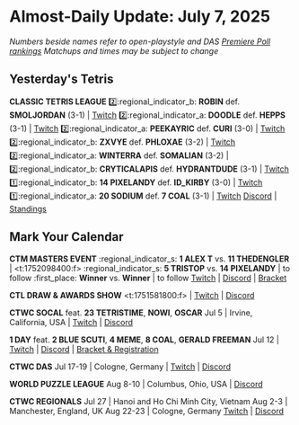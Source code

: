 # Almost-Daily Update: July 7, 2025
*Numbers beside names refer to open-playstyle and DAS [Premiere Poll rankings](https://premierepoll.wordpress.com/)*
*Matchups and times may be subject to change*

## Yesterday's Tetris
**CLASSIC TETRIS LEAGUE**
:two::regional_indicator_b:  **ROBIN** def. **SMOLJORDAN** (3-1)  |  [Twitch](https://www.twitch.tv/videos/2505402652?t=00h21m38s)
:two::regional_indicator_a:  **DOODLE** def. **HEPPS** (3-1)  |  [Twitch](https://www.twitch.tv/videos/2505402652?t=01h13m12s)
:two::regional_indicator_a:  **PEEKAYRIC** def. **CURI** (3-0)  |  [Twitch](https://www.twitch.tv/videos/2505592128?t=00h12m17s)
:two::regional_indicator_b:  **ZXVYE** def. **PHLOXAE** (3-2)  |  [Twitch](https://www.twitch.tv/videos/2505592128?t=00h49m22s)
:two::regional_indicator_a:  **WINTERRA** def. **SOMALIAN** (3-2)  |  
:two::regional_indicator_b:  **CRYTICALAPIS** def. **HYDRANTDUDE** (3-1)  |  [Twitch](https://www.twitch.tv/videos/2505592128?t=02h32m36s)
:one::regional_indicator_b:  **14 PIXELANDY** def. **ID_KIRBY** (3-0)  |  [Twitch](https://www.twitch.tv/videos/2505592128?t=03h26m40s)
:one::regional_indicator_a:  **20 SODIUM** def. **7 COAL** (3-1)  |  [Twitch](https://www.twitch.tv/videos/2505592128?t=04h12m20s)
[Discord](https://tinyurl.com/classictetrisleague)  |  [Standings](https://ctlscoreboard.herokuapp.com)

## Mark Your Calendar
**CTM MASTERS EVENT**
:regional_indicator_s:  **1 ALEX T** vs. **11 THEDENGLER**  |  <t:1752098400:f>
:regional_indicator_s:  **5 TRISTOP** vs. **14 PIXELANDY**  |  to follow
:first_place:  **Winner** vs. **Winner**  |  to follow
[Twitch](https://twitch.tv/monthlytetris)  |  [Discord](https://go.ctm.gg/discord)  |  [Bracket](https://go.ctm.gg/event/ctm-june-2025/masters-event/)

**CTL DRAW & AWARDS SHOW**
<t:1751581800:f>  |  [Twitch](https://twitch.tv/classictetrisleague)  |  [Discord](https://tinyurl.com/classictetrisleague)

**CTWC SOCAL**
feat. **23 TETRISTIME**, **NOWI**, **OSCAR**
Jul 5  |  Irvine, California, USA  |  [Twitch](https://www.twitch.tv/classictetris)  |  [Discord](https://tinyurl.com/ctwcdiscord)

**1 DAY**
feat. **2 BLUE SCUTI**, **4 MEME**, **8 COAL**, **GERALD FREEMAN**
Jul 12  |  [Twitch](https://twitch.tv/pumpyheart)  |  [Discord](https://discord.gg/MPKaJAZ9YE)  |  [Bracket & Registration](https://start.gg/1-day)

**CTWC DAS**
Jul 17-19  |  Cologne, Germany  |  [Twitch](https://www.twitch.tv/classictetris)  |  [Discord](https://tinyurl.com/ctwcdiscord)

**WORLD PUZZLE LEAGUE**
Aug 8-10  |  Columbus, Ohio, USA  |  [Discord](https://discord.gg/rHdMafy5q9)

**CTWC REGIONALS**
Jul 27  |  Hanoi and Ho Chi Minh City, Vietnam
Aug 2-3  |  Manchester, England, UK
Aug 22-23  |  Cologne, Germany
[Twitch](https://www.twitch.tv/classictetris)  |  [Discord](https://tinyurl.com/ctwcdiscord)